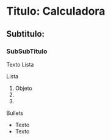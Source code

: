 # Titulo: Calculadora 
## Subtitulo:
### SubSubTitulo
  Texto
  Lista
  
  Lista
  1. Objeto
  2.
  3.

  Bullets
  - Texto
  - Texto
